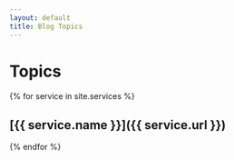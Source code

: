 ```yaml
---
layout: default
title: Blog Topics
---
```

# Topics

{% for service in site.services %}
## [{{ service.name }}]({{ service.url }})
{% endfor %}
